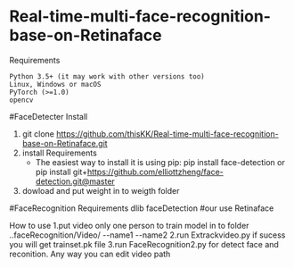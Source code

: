 # Real-time-multi-face-recognition-base-on-Retinaface
Requirements

    Python 3.5+ (it may work with other versions too)
    Linux, Windows or macOS
    PyTorch (>=1.0)
    opencv

#FaceDetecter
Install
1. git clone https://github.com/thisKK/Real-time-multi-face-recognition-base-on-Retinaface.git
3. install Requirements
    - The easiest way to install it is using pip:
      pip install face-detection
      or
      pip install git+https://github.com/elliottzheng/face-detection.git@master
2. dowload and put weight in to weigth folder 

#FaceRecognition
Requirements
    dlib
    faceDetection #our use Retinaface
    
How to use 
1.put video only one person to train model in to folder 
    ..faceRecognition/Video/
      --name1
      --name2
2.run Extrackvideo.py if sucess you will get trainset.pk file 
3.run FaceRecognition2.py for detect face and reconition. Any way you can edit video path 

